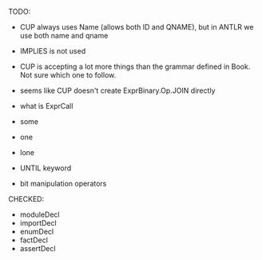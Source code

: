 TODO:
- CUP always uses Name (allows both ID and QNAME), but in ANTLR we use both name and qname
- IMPLIES is not used
- CUP is accepting a lot more things than the grammar defined in Book. Not sure which one to follow.

- seems like CUP doesn't create ExprBinary.Op.JOIN directly
- what is ExprCall

- some
- one
- lone

- UNTIL keyword
- bit manipulation operators

CHECKED:
- moduleDecl
- importDecl
- enumDecl
- factDecl
- assertDecl

